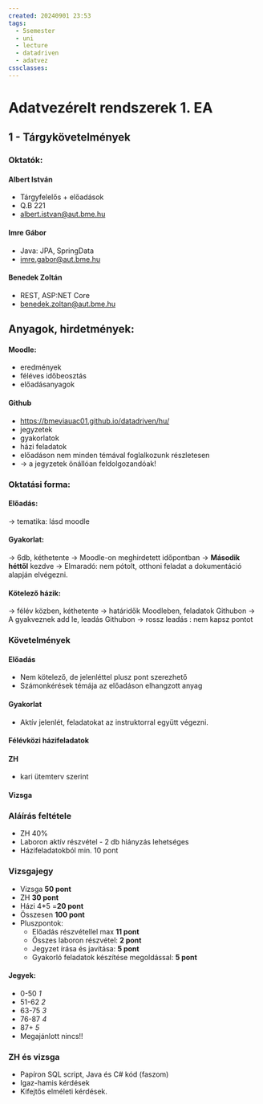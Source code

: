 ```yaml
---
created: 20240901 23:53
tags:
  - 5semester
  - uni
  - lecture
  - datadriven
  - adatvez
cssclasses:
---
```


# Adatvezérelt rendszerek 1. EA
## 1 - Tárgykövetelmények
### Oktatók:
#### Albert István
- Tárgyfelelős + előadások
- Q.B 221
- albert.istvan@aut.bme.hu
#### Imre Gábor
- Java: JPA, SpringData
- imre.gabor@aut.bme.hu
#### Benedek Zoltán
- REST, ASP:NET Core
- benedek.zoltan@aut.bme.hu

## Anyagok, hirdetmények:
#### Moodle:
- eredmények
- féléves időbeosztás
- előadásanyagok
#### Github
- https://bmeviauac01.github.io/datadriven/hu/
- jegyzetek
- gyakorlatok
- házi feladatok
- előadáson nem minden témával foglalkozunk részletesen
- -> a jegyzetek önállóan feldolgozandóak!

### Oktatási forma:
#### Előadás:
 -> tematika: lásd moodle

#### Gyakorlat:
 -> 6db, kéthetente
 -> Moodle-on meghirdetett időpontban
 -> **Második héttől** kezdve
 -> Elmaradó: nem pótolt, otthoni feladat a dokumentáció alapján elvégezni.

#### Kötelező házik:
 -> félév közben, kéthetente
 -> határidők Moodleben, feladatok Githubon
 -> A gyakveznek add le, leadás Githubon
	 -> rossz leadás : nem kapsz pontot

### Követelmények
#### Előadás
- Nem kötelező, de jelenléttel plusz pont szerezhető
- Számonkérések témája az előadáson elhangzott anyag

#### Gyakorlat
- Aktív jelenlét, feladatokat az instruktorral együtt végezni.

#### Félévközi házifeladatok
#### ZH
- kari ütemterv szerint
#### Vizsga

### Aláírás feltétele
- ZH 40%
- Laboron aktív részvétel - 2 db hiányzás lehetséges
- Házifeladatokból min. 10 pont

### Vizsgajegy
- Vizsga **50 pont**
- ZH **30 pont**
- Házi 4\*5 =**20 pont**
- Összesen **100 pont**
- Pluszpontok:
	- Előadás részvétellel max **11 pont**
	- Összes laboron részvétel: **2 pont**
	- Jegyzet írása és javítása: **5 pont**
	- Gyakorló feladatok készítése megoldással: **5 pont**

#### Jegyek:
- 0-50 *1*
- 51-62 *2*
- 63-75 *3*
- 76-87 *4*
- 87+ *5*
- Megajánlott nincs!!


### ZH és vizsga
- Papíron SQL script, Java és C# kód (faszom)
- Igaz-hamis kérdések
- Kifejtős elméleti kérdések.
